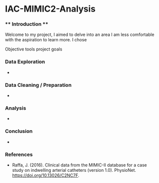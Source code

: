 # IAC-MIMIC2-Analysis

### ** Introduction **
Welcome to my project, I aimed to delve into an area I am less comfortable with the aspiration to learn more. I chose 

Objective
tools 
project goals

### **Data Exploration**

- 

### **Data Cleaning / Preparation**

- 

### **Analysis**

- 

### **Conclusion**

- 

### **References**
- Raffa, J. (2016). Clinical data from the MIMIC-II database for a case study on indwelling arterial catheters (version 1.0). PhysioNet. https://doi.org/10.13026/C2NC7F.
